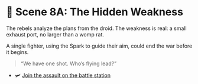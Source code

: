 
# 🌠 Scene 8A: The Hidden Weakness

The rebels analyze the plans from the droid. The weakness is real: a small exhaust port, no larger than a womp rat.

A single fighter, using the Spark to guide their aim, could end the war before it begins.

> “We have one shot. Who’s flying lead?”

- 🛩️ [Join the assault on the battle station](../space-battles/9A.md)

